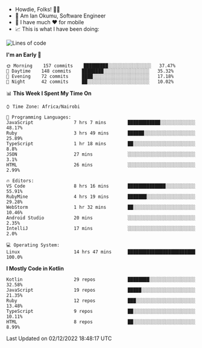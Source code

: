
* Howdie, Folks! 👋🤓
* 🤪 Am Ian Okumu, Software Engineer
* 📱 I have much ❤️ for mobile
* 📈 This is what I have been doing:
  
<!-- <a href="https://otsembo.github.io/OtsemboPortfolio/" style="margin-right:.5%; margin-top=.5%;">
  <img align="center" src="https://github-readme-stats.vercel.app/api/top-langs/?username=otsembo&layout=compact" />
</a> -->

<!--START_SECTION:waka-->
![Lines of code](https://img.shields.io/badge/From%20Hello%20World%20I%27ve%20Written-792%20Thousand%20lines%20of%20code-blue)

**I'm an Early 🐤** 

```text
🌞 Morning    157 commits    █████████░░░░░░░░░░░░░░░░   37.47% 
🌆 Daytime    148 commits    ████████░░░░░░░░░░░░░░░░░   35.32% 
🌃 Evening    72 commits     ████░░░░░░░░░░░░░░░░░░░░░   17.18% 
🌙 Night      42 commits     ██░░░░░░░░░░░░░░░░░░░░░░░   10.02%

```


📊 **This Week I Spent My Time On** 

```text
⌚︎ Time Zone: Africa/Nairobi

💬 Programming Languages: 
JavaScript               7 hrs 7 mins        ████████████░░░░░░░░░░░░░   48.17% 
Ruby                     3 hrs 49 mins       ██████░░░░░░░░░░░░░░░░░░░   25.89% 
TypeScript               1 hr 18 mins        ██░░░░░░░░░░░░░░░░░░░░░░░   8.8% 
JSON                     27 mins             ░░░░░░░░░░░░░░░░░░░░░░░░░   3.1% 
HTML                     26 mins             ░░░░░░░░░░░░░░░░░░░░░░░░░   2.99%

🔥 Editors: 
VS Code                  8 hrs 16 mins       ██████████████░░░░░░░░░░░   55.91% 
RubyMine                 4 hrs 19 mins       ███████░░░░░░░░░░░░░░░░░░   29.28% 
WebStorm                 1 hr 32 mins        ██░░░░░░░░░░░░░░░░░░░░░░░   10.46% 
Android Studio           20 mins             ░░░░░░░░░░░░░░░░░░░░░░░░░   2.35% 
IntelliJ                 17 mins             ░░░░░░░░░░░░░░░░░░░░░░░░░   2.0%

💻 Operating System: 
Linux                    14 hrs 47 mins      █████████████████████████   100.0%

```

**I Mostly Code in Kotlin** 

```text
Kotlin                   29 repos            ████████░░░░░░░░░░░░░░░░░   32.58% 
JavaScript               19 repos            █████░░░░░░░░░░░░░░░░░░░░   21.35% 
Ruby                     12 repos            ███░░░░░░░░░░░░░░░░░░░░░░   13.48% 
TypeScript               9 repos             ██░░░░░░░░░░░░░░░░░░░░░░░   10.11% 
HTML                     8 repos             ██░░░░░░░░░░░░░░░░░░░░░░░   8.99%

```



 Last Updated on 02/12/2022 18:48:17 UTC
<!--END_SECTION:waka-->

<br />
<br />
<br />
<br />
<br />
  
  </div>
<!---
otsembo/otsembo is a ✨ special ✨ repository because its `README.md` (this file) appears on your GitHub profile.
You can click the Preview link to take a look at your changes.
--->
